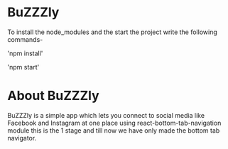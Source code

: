 # BuZZZly

To install the node_modules and the start the project write the following commands-

'npm install'

'npm start'

# About BuZZZly 

BuZZZly is a simple app which lets you connect to social media like Facebook and Instagram
at one place using react-bottom-tab-navigation module this is the 1 stage and till now we have only made the bottom tab navigator.

